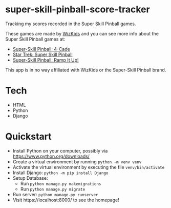 # super-skill-pinball-score-tracker
Tracking my scores recorded in the Super Skill Pinball games.

These games are made by [WizKids](https://wizkids.com/) and you can see more info about the Super Skill Pinball games at:
- [Super-Skill Pinball: 4-Cade](https://shop.wizkids.com/products/pre-order-super-skill-pinball-4-cade)
- [Star Trek: Super Skill Pinball](https://shop.wizkids.com/products/star-trek-super-skill-pinball)
- [Super-Skill Pinball: Ramp It Up!](https://shop.wizkids.com/products/super-skill-pinball-ramp-it-up)

This app is in no way affiliated with WizKids or the Super-Skill Pinball brand.

# Tech
- HTML
- Python
- Django

# Quickstart
- Install Python on your computer, possibly via https://www.python.org/downloads/
- Create a virtual environment by running `python -m venv venv`
- Activate the virtual environment by executing the file `venv/bin/activate`
- Install Django: `python -m pip install Django`
- Setup Database:
    - Run `python manage.py makemigrations`
    - Run `python manage.py migrate`
- Run server: `python manage.py runserver`
- Visit https://localhost:8000/ to see the homepage!